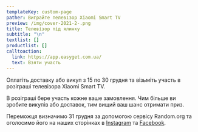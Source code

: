 ```yaml
---
templateKey: custom-page
pather: Виграйте телевізор Xiaomi Smart TV
preview: /img/cover-2021-2-.png
title: Телевізор під ялинку
subtitle: "\n"
textlist: []
productlist: []
calltoaction:
  link: https://app.easyget.com.ua/
  text: Взяти участь
---
```

Оплатіть доставку або викуп з 15 по 30 грудня та візьміть участь в розіграші телевізора Xiaomi Smart TV.

В розіграші бере участь кожне ваше замовлення. Чим більше ви зробите викупів або доставок, тим вищий ваш шанс отримати приз. 

Переможця визначимо 31 грудня за допомогою сервісу Random.org та оголосимо його на наших сторінках в [Instagram](https://www.instagram.com/easyget.express/) та [Facebook](https://www.facebook.com/EasyGet.Express.Delivery).